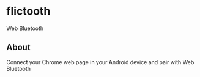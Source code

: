 # flictooth
Web Bluetooth

## About
Connect your Chrome web page in your Android device and pair with Web Bluetooth